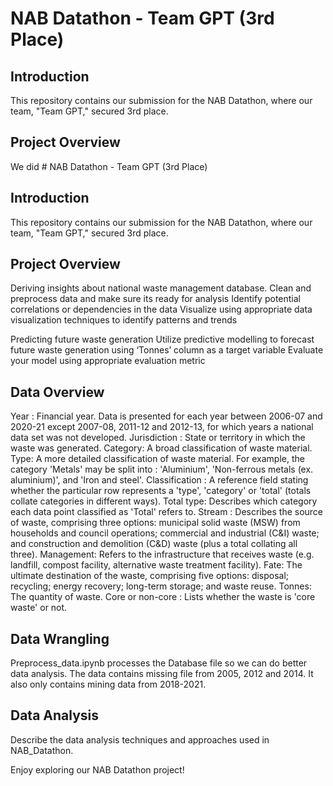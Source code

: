 # NAB Datathon - Team GPT (3rd Place)

## Introduction
This repository contains our submission for the NAB Datathon, where our team, "Team GPT," secured 3rd place.

## Project Overview
We did # NAB Datathon - Team GPT (3rd Place)

## Introduction
This repository contains our submission for the NAB Datathon, where our team, "Team GPT," secured 3rd place. 

## Project Overview
Deriving insights about national waste management database. 
Clean and preprocess data and make sure its ready for analysis
Identify potential correlations or dependencies in the data
Visualize using appropriate data visualization techniques to identify
patterns and trends

Predicting future waste generation
Utilize predictive modelling to forecast future waste generation using
‘Tonnes’ column as a target variable
Evaluate your model using appropriate evaluation metric

## Data Overview 
Year : Financial year. Data is presented for each year between 2006-07 and
2020-21 except 2007-08, 2011-12 and 2012-13, for which years a national data
set was not developed.
Jurisdiction : State or territory in which the waste was generated.
Category: A broad classification of waste material.
Type: A more detailed classification of waste material. For example, the
category 'Metals' may be split into : 'Aluminium', 'Non-ferrous metals (ex.
aluminium)', and 'Iron and steel'.
Classification : A reference field stating whether the particular row represents a
'type', 'category' or 'total' (totals collate categories in different ways).
Total type: Describes which category each data point classified as 'Total' refers
to.
Stream : Describes the source of waste, comprising three options: municipal
solid waste (MSW) from households and council operations; commercial and
industrial (C&I) waste; and construction and demolition (C&D) waste (plus a
total collating all three).
Management: Refers to the infrastructure that receives waste (e.g. landfill,
compost facility, alternative waste treatment facility).
Fate: The ultimate destination of the waste, comprising five options: disposal;
recycling; energy recovery; long-term storage; and waste reuse.
Tonnes: The quantity of waste.
Core or non-core : Lists whether the waste is 'core waste' or not.

## Data Wrangling
Preprocess_data.ipynb processes the Database file so we can do better data analysis. The data contains missing file from 2005, 2012 and 2014. 
It also only contains mining data from 2018-2021. 

## Data Analysis
Describe the data analysis techniques and approaches used in NAB_Datathon. 

Enjoy exploring our NAB Datathon project!


